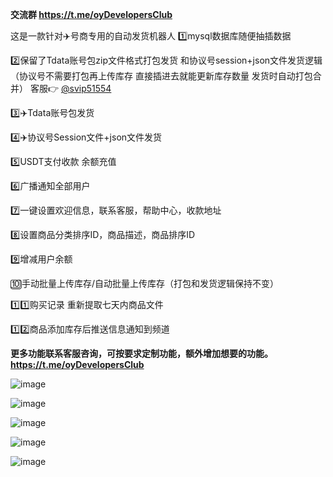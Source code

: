 **交流群 https://t.me/oyDevelopersClub**

这是一款针对✈️号商专用的自动发货机器人
1️⃣mysql数据库随便抽插数据  

2️⃣保留了Tdata账号包zip文件格式打包发货 和协议号session+json文件发货逻辑（协议号不需要打包再上传库存 直接插进去就能更新库存数量 发货时自动打包合并） 客服👉 [@svip51554](https://t.me/svip51554)

3️⃣✈️Tdata账号包发货  

4️⃣✈️协议号Session文件+json文件发货

5️⃣USDT支付收款 余额充值

6️⃣广播通知全部用户

7️⃣一键设置欢迎信息，联系客服，帮助中心，收款地址

8️⃣设置商品分类排序ID，商品描述，商品排序ID

9️⃣增减用户余额

🔟手动批量上传库存/自动批量上传库存（打包和发货逻辑保持不变）

1️⃣1️⃣购买记录 重新提取七天内商品文件

1️⃣2️⃣商品添加库存后推送信息通知到频道 

**更多功能联系客服咨询，可按要求定制功能，额外增加想要的功能。 https://t.me/oyDevelopersClub**

![image](https://github.com/user-attachments/assets/1a8dfb09-65b3-4b59-b08b-dc8475c9fd09)

![image](https://github.com/user-attachments/assets/7b0e5d25-f7a1-4bde-9c3c-ce8e51602fdc)

![image](https://github.com/user-attachments/assets/7918acd8-cfc1-47cd-b58d-932bb12bd4a5)

![image](https://github.com/user-attachments/assets/0692277e-e3a2-42f4-87ff-62714c2e93be)

![image](https://github.com/user-attachments/assets/e5f03ed9-aa5e-484c-9bb7-652697e5f091)

